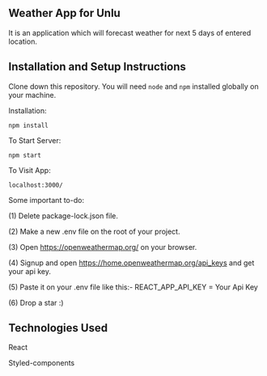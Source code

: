 ## Weather App for Unlu


It is an application which will forecast weather for next 5 days of entered location.


## Installation and Setup Instructions

Clone down this repository. You will need `node` and `npm` installed globally on your machine.  

Installation:

`npm install`  

To Start Server:

`npm start`  

To Visit App:

`localhost:3000/`  

Some important to-do:

(1) Delete package-lock.json file.

(2) Make a new .env file on the root of your project.

(3) Open https://openweathermap.org/ on your browser.

(4) Signup and open https://home.openweathermap.org/api_keys and get your api key.

(5) Paste it on your .env file like this:- REACT_APP_API_KEY = Your Api Key

(6) Drop a star :)


## Technologies Used

React

Styled-components

